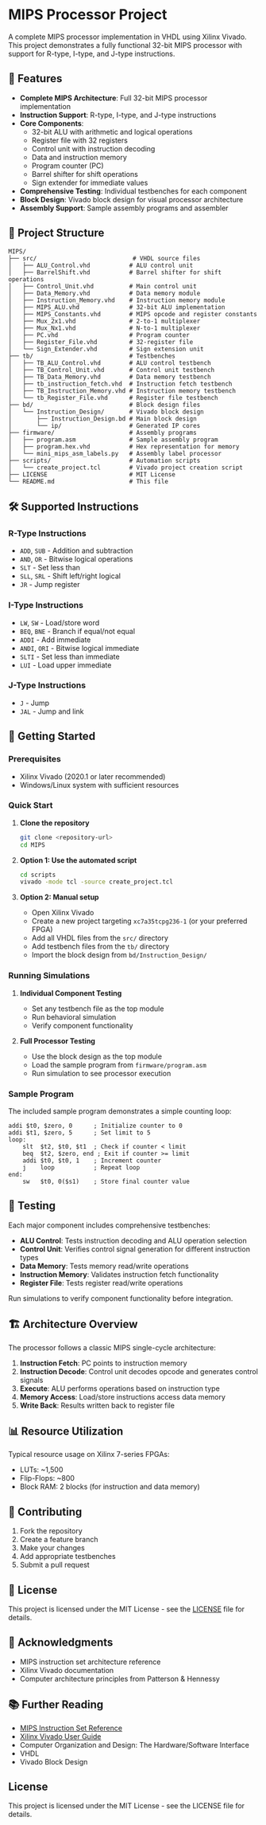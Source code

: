 # MIPS Processor Project

A complete MIPS processor implementation in VHDL using Xilinx Vivado. This project demonstrates a fully functional 32-bit MIPS processor with support for R-type, I-type, and J-type instructions.

## 🚀 Features

- **Complete MIPS Architecture**: Full 32-bit MIPS processor implementation
- **Instruction Support**: R-type, I-type, and J-type instructions
- **Core Components**:
  - 32-bit ALU with arithmetic and logical operations
  - Register file with 32 registers
  - Control unit with instruction decoding
  - Data and instruction memory
  - Program counter (PC)
  - Barrel shifter for shift operations
  - Sign extender for immediate values
- **Comprehensive Testing**: Individual testbenches for each component
- **Block Design**: Vivado block design for visual processor architecture
- **Assembly Support**: Sample assembly programs and assembler

## 📁 Project Structure

```
MIPS/
├── src/                           # VHDL source files
│   ├── ALU_Control.vhd           # ALU control unit
│   ├── BarrelShift.vhd           # Barrel shifter for shift operations
│   ├── Control_Unit.vhd          # Main control unit
│   ├── Data_Memory.vhd           # Data memory module
│   ├── Instruction_Memory.vhd    # Instruction memory module
│   ├── MIPS_ALU.vhd              # 32-bit ALU implementation
│   ├── MIPS_Constants.vhd        # MIPS opcode and register constants
│   ├── Mux_2x1.vhd               # 2-to-1 multiplexer
│   ├── Mux_Nx1.vhd               # N-to-1 multiplexer
│   ├── PC.vhd                    # Program counter
│   ├── Register_File.vhd         # 32-register file
│   └── Sign_Extender.vhd         # Sign extension unit
├── tb/                           # Testbenches
│   ├── TB_ALU_Control.vhd        # ALU control testbench
│   ├── TB_Control_Unit.vhd       # Control unit testbench
│   ├── TB_Data_Memory.vhd        # Data memory testbench
│   ├── tb_instruction_fetch.vhd  # Instruction fetch testbench
│   ├── TB_Instruction_Memory.vhd # Instruction memory testbench
│   └── tb_Register_File.vhd      # Register file testbench
├── bd/                           # Block design files
│   └── Instruction_Design/       # Vivado block design
│       ├── Instruction_Design.bd # Main block design
│       └── ip/                   # Generated IP cores
├── firmware/                     # Assembly programs
│   ├── program.asm               # Sample assembly program
│   ├── program.hex.vhd           # Hex representation for memory
│   └── mini_mips_asm_labels.py   # Assembly label processor
├── scripts/                      # Automation scripts
│   └── create_project.tcl        # Vivado project creation script
├── LICENSE                       # MIT License
└── README.md                     # This file
```

## 🛠️ Supported Instructions

### R-Type Instructions
- `ADD`, `SUB` - Addition and subtraction
- `AND`, `OR` - Bitwise logical operations
- `SLT` - Set less than
- `SLL`, `SRL` - Shift left/right logical
- `JR` - Jump register

### I-Type Instructions
- `LW`, `SW` - Load/store word
- `BEQ`, `BNE` - Branch if equal/not equal
- `ADDI` - Add immediate
- `ANDI`, `ORI` - Bitwise logical immediate
- `SLTI` - Set less than immediate
- `LUI` - Load upper immediate

### J-Type Instructions
- `J` - Jump
- `JAL` - Jump and link

## 🚀 Getting Started

### Prerequisites
- Xilinx Vivado (2020.1 or later recommended)
- Windows/Linux system with sufficient resources

### Quick Start

1. **Clone the repository**
   ```bash
   git clone <repository-url>
   cd MIPS
   ```

2. **Option 1: Use the automated script**
   ```bash
   cd scripts
   vivado -mode tcl -source create_project.tcl
   ```

3. **Option 2: Manual setup**
   - Open Xilinx Vivado
   - Create a new project targeting `xc7a35tcpg236-1` (or your preferred FPGA)
   - Add all VHDL files from the `src/` directory
   - Add testbench files from the `tb/` directory
   - Import the block design from `bd/Instruction_Design/`

### Running Simulations

1. **Individual Component Testing**
   - Set any testbench file as the top module
   - Run behavioral simulation
   - Verify component functionality

2. **Full Processor Testing**
   - Use the block design as the top module
   - Load the sample program from `firmware/program.asm`
   - Run simulation to see processor execution

### Sample Program

The included sample program demonstrates a simple counting loop:

```assembly
addi $t0, $zero, 0      ; Initialize counter to 0
addi $t1, $zero, 5      ; Set limit to 5
loop:
    slt  $t2, $t0, $t1  ; Check if counter < limit
    beq  $t2, $zero, end ; Exit if counter >= limit
    addi $t0, $t0, 1    ; Increment counter
    j    loop           ; Repeat loop
end:
    sw   $t0, 0($s1)    ; Store final counter value
```

## 🧪 Testing

Each major component includes comprehensive testbenches:

- **ALU Control**: Tests instruction decoding and ALU operation selection
- **Control Unit**: Verifies control signal generation for different instruction types
- **Data Memory**: Tests memory read/write operations
- **Instruction Memory**: Validates instruction fetch functionality
- **Register File**: Tests register read/write operations

Run simulations to verify component functionality before integration.

## 🏗️ Architecture Overview

The processor follows a classic MIPS single-cycle architecture:

1. **Instruction Fetch**: PC points to instruction memory
2. **Instruction Decode**: Control unit decodes opcode and generates control signals
3. **Execute**: ALU performs operations based on instruction type
4. **Memory Access**: Load/store instructions access data memory
5. **Write Back**: Results written back to register file

## 📊 Resource Utilization

Typical resource usage on Xilinx 7-series FPGAs:
- LUTs: ~1,500
- Flip-Flops: ~800
- Block RAM: 2 blocks (for instruction and data memory)

## 🤝 Contributing

1. Fork the repository
2. Create a feature branch
3. Make your changes
4. Add appropriate testbenches
5. Submit a pull request

## 📄 License

This project is licensed under the MIT License - see the [LICENSE](LICENSE) file for details.

## 🙏 Acknowledgments

- MIPS instruction set architecture reference
- Xilinx Vivado documentation
- Computer architecture principles from Patterson & Hennessy

## 📚 Further Reading

- [MIPS Instruction Set Reference](https://www.mips.com/products/architectures/mips32-2/)
- [Xilinx Vivado User Guide](https://www.xilinx.com/support/documentation/sw_manuals/xilinx2020_1/ug994-vivado-ip-subsystems.pdf)
- Computer Organization and Design: The Hardware/Software Interface
- VHDL
- Vivado Block Design

## License

This project is licensed under the MIT License - see the LICENSE file for details.
